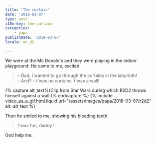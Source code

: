 ```yaml
---
title: "The curtain"
date: '2018-03-07'
type: post
i18n-key: the-curtain
categories:
    - papa
publishDate: '2018-03-07'
locale: en_US

---
```


We were at the Mc Donald's and they were playing in the indoor playground. He came to me, excited.

<!-- more -->

> – Dad, I wanted to go through the curtains in the labyrinth!  
> – And?
> – t'was no curtains, t'was a wall!

{% capture alt_text%}Clip from Star Wars during which R2D2 throws himself against a wall.{% endcapture %}
{% include video_as_a_gif.html.liquid
    url="/assets/images/papa/2018-03-07/r2d2"
    alt=alt_text
%}

Then he smiled to me, showing his bleeding teeth.

> t'was fun, daddy !

God help me.